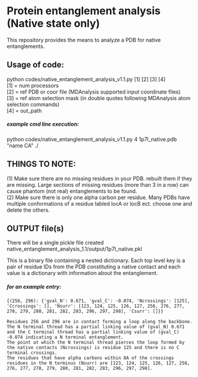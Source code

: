 # Protein entanglement analysis (Native state only)

This repository provides the means to analyze a PDB for native entanglements.

## Usage of code:  
python codes/native_entanglement_analysis_v1.1.py [1] [2] [3] [4]  
[1] = num processors  
[2] = ref PDB or coor file (MDAnalysis supported input coordinate files)  
[3] = ref atom selection mask (in double quotes following MDAnalysis atom selection commands)  
[4] = out_path  

##### example cmd line execution:  
python codes/native_entanglement_analysis_v1.1.py 4 1p7l_native.pdb "name CA" ./  

## THINGS TO NOTE:  
(1) Make sure there are no missing residues in your PDB. rebuilt them if they are missing. Large sections of missing residues (more than 3 in a row) can cause phantom (not real) entanglements to be found.  
(2) Make sure there is only one alpha carbon per residue. Many PDBs have multiple conformations of a residue labled locA or locB ect. choose one and delete the others.  

## OUTPUT file(s)  
There will be a single pickle file created native_entanglement_analysis_1.1/output/1p7l_native.pkl

This is a binary file containing a nested dictionary. Each top level key is a pair of residue IDs from the PDB constituting a native contact and each value is a dictionary with information about the entanglement.  
  
##### for an example entry:  
  
~~~
{(256, 296): {'gval_N': 0.671, 'gval_C': -0.074, 'Ncrossings': [125], 'Ccrossings': [], 'Nsurr': [123, 124, 125, 126, 127, 256, 276, 277, 278, 279, 280, 281, 282, 283, 296, 297, 298], 'Csurr': []}}  
~~~  
~~~(256, 296)~~~
Residues 256 and 296 are in contact forming a loop along the backbone.  
The N terminal thread has a partial linking value of (gval_N) 0.671 and the C terminal thread has a partial linking value of (gval_C) -0.074 indicating a N terminal entanglement.  
The point at which the N terminal thread pierces the loop formed by the native contacts (Ncrossings) is residue 125 and there is no C terminal crossings.  
The residues that have alpha carbons within 8A of the crossings residues in the N terminus (Nsurr) are [123, 124, 125, 126, 127, 256, 276, 277, 278, 279, 280, 281, 282, 283, 296, 297, 298].  
